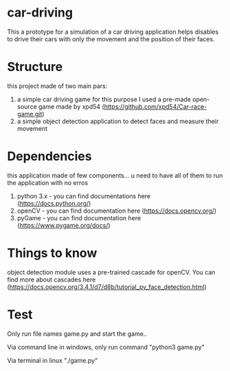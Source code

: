 # car-driving
This a prototype for a simulation of a car driving application helps disables to drive their cars with only the movement and the position of their faces.


# Structure
this project made of two main pars:
  1. a simple car driving game
      for this purpose I used a pre-made open-source game made by xpd54 (https://github.com/xpd54/Car-race-game.git)
  2. a simple object detection application to detect faces and measure their movement


# Dependencies
this application made of few components... u need to have all of them to run the application with no erros
  1. python 3.x - you can find documentations here (https://docs.python.org/)
  2. openCV -     you can find documentation here (https://docs.opencv.org/)
  3. pyGame -     you can find documentation here (https://www.pygame.org/docs/)

# Things to know
object detection module uses a pre-trained cascade for openCV.
You can find 
more about cascades here (https://docs.opencv.org/3.4.1/d7/d8b/tutorial_py_face_detection.html)

# Test
Only run file names game.py and start the game..

Via command line in windows, only run command
"python3 game.py"

Via terminal in linux
"./game.py"
